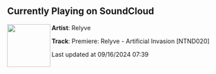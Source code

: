 ## Currently Playing on SoundCloud

[<img align="left" width="100" src="https://i1.sndcdn.com/artworks-41fUqiC1zi36x7xk-zpbXaw-t500x500.jpg">](https://soundcloud.com/hate_music/premiere-relyve-artificial-invasion-ntnd020)

**Artist**: Relyve 

**Track**: Premiere: Relyve - Artificial Invasion [NTND020]

Last updated at 09/16/2024 07:39
